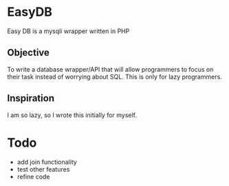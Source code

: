 EasyDB
======

Easy DB is a mysqli wrapper written in PHP

## Objective
To write a database wrapper/API that will allow programmers to focus on their task instead of worrying about SQL. This is only for lazy programmers.

## Inspiration
I am so lazy, so I wrote this initially for myself.

# Todo
- add join functionality
- test other features
- refine code
